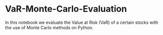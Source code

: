 # VaR-Monte-Carlo-Evaluation
In this notebook we evaluate the Value at Risk (VaR) of a certain stocks with the use of Monte Carlo methods on Python.
